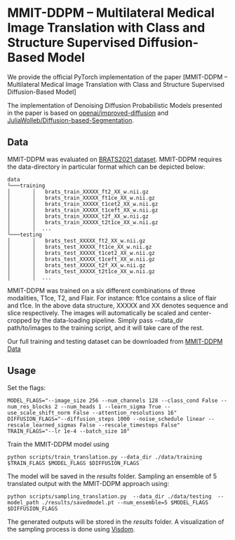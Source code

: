 # MMIT-DDPM – Multilateral Medical Image Translation with Class and Structure Supervised Diffusion-Based Model

We provide the official PyTorch implementation of the paper [MMIT-DDPM – Multilateral Medical Image Translation with Class and Structure Supervised Diffusion-Based Model]

The implementation of Denoising Diffusion Probabilistic Models presented in the paper is based on [openai/improved-diffusion](https://github.com/openai/improved-diffusion) and [JuliaWolleb/Diffusion-based-Segmentation](https://github.com/JuliaWolleb/Diffusion-based-Segmentation).


## Data

MMIT-DDPM was evaluated on [BRATS2021 dataset](http://www.braintumorsegmentation.org/).
MMIT-DDPM requires the data-directory in particular format which can be depicted below:

```
data
└───training
│       │   brats_train_XXXXX_ft2_XX_w.nii.gz
│       │   brats_train_XXXXX_ft1ce_XX_w.nii.gz
│       │   brats_train_XXXXX_t1cet2_XX_w.nii.gz
│       │   brats_train_XXXXX_t1ceft_XX_w.nii.gz
│       │   brats_train_XXXXX_t2f_XX_w.nii.gz
│       │   brats_train_XXXXX_t2t1ce_XX_w.nii.gz
│       │  ...
└───testing
│       │   brats_test_XXXXX_ft2_XX_w.nii.gz
│       │   brats_test_XXXXX_ft1ce_XX_w.nii.gz
│       │   brats_test_XXXXX_t1cet2_XX_w.nii.gz
│       │   brats_test_XXXXX_t1ceft_XX_w.nii.gz
│       │   brats_test_XXXXX_t2f_XX_w.nii.gz
│       │   brats_test_XXXXX_t2t1ce_XX_w.nii.gz
│       │  ...

```

MMIT-DDPM was trained on a six different combinations of three modalities, T1ce, T2, and Flair. For instance: ft1ce contains a slice of flair and t1ce. In the above data structure, XXXXX and XX denotes sequence and slice respectively.
The images will automatically be scaled and center-cropped by the data-loading pipeline. Simply pass --data_dir path/to/images to the training script, and it will take care of the rest.

Our full training and testing dataset can be downloaded from [MMIT-DDPM Data](https://drive.google.com/file/d/1dLTVF7-oBhpBqriIkJ9GPYizrzcwKhJR/view?usp=sharing)

## Usage

Set the flags:
```
MODEL_FLAGS="--image_size 256 --num_channels 128 --class_cond False --num_res_blocks 2 --num_heads 1 --learn_sigma True --use_scale_shift_norm False --attention_resolutions 16"
DIFFUSION_FLAGS="--diffusion_steps 1000 --noise_schedule linear --rescale_learned_sigmas False --rescale_timesteps False"
TRAIN_FLAGS="--lr 1e-4 --batch_size 10"
```
Train the MMIT-DDPM model using

```
python scripts/train_translation.py --data_dir ./data/training $TRAIN_FLAGS $MODEL_FLAGS $DIFFUSION_FLAGS
```
The model will be saved in the *results* folder.
Sampling an ensemble of 5 translated output with the MMIT-DDPM approach using:

```
python scripts/sampling_translation.py  --data_dir ./data/testing  --model_path ./results/savedmodel.pt --num_ensemble=5 $MODEL_FLAGS $DIFFUSION_FLAGS
```
The generated outputs will be stored in the *results* folder. A visualization of the sampling process is done using [Visdom](https://github.com/fossasia/visdom).

